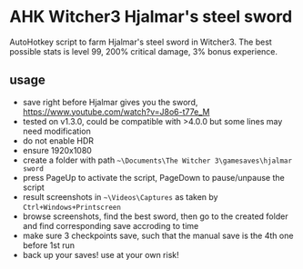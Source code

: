 # AHK Witcher3 Hjalmar's steel sword

AutoHotkey script to farm Hjalmar's steel sword in Witcher3.
The best possible stats is level 99, 200% critical damage, 3% bonus experience.

## usage

- save right before Hjalmar gives you the sword, https://www.youtube.com/watch?v=J8o6-t77e_M
- tested on v1.3.0, could be compatible with >4.0.0 but some lines may need modification
- do not enable HDR
- ensure 1920x1080
- create a folder with path `~\Documents\The Witcher 3\gamesaves\hjalmar sword`
- press PageUp to activate the script, PageDown to pause/unpause the script
- result screenshots in `~\Videos\Captures` as taken by `Ctrl+Windows+Printscreen`
- browse screenshots, find the best sword, then go to the created folder and find corresponding save accroding to time
- make sure 3 checkpoints save, such that the manual save is the 4th one before 1st run
- back up your saves! use at your own risk!
